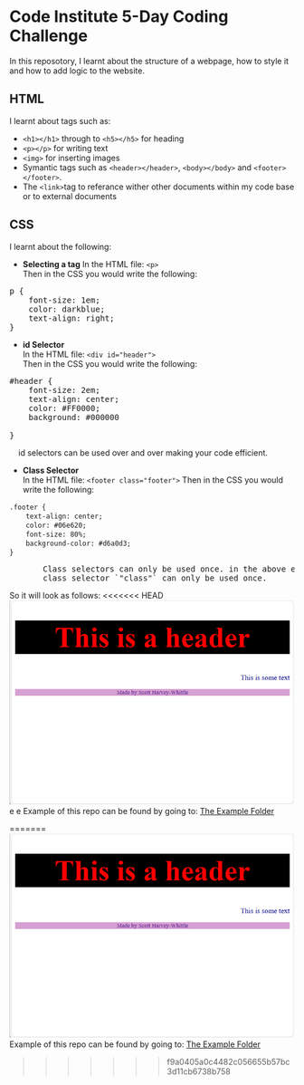 # Code Institute 5-Day Coding Challenge
In this reposotory, I learnt about the structure of a webpage, how to style it and how to add logic to the website. 

## HTML
I learnt about tags such as:<br> 

+ `<h1></h1>` through to `<h5></h5>` for heading
+ `<p></p>` for writing text
+ `<img>` for inserting images
+ Symantic tags such as `<header></header>`, `<body></body>` and `<footer></footer>`.
+ The `<link>`tag to referance wither other documents within my code base or to external documents

## CSS
I learnt about the following:<br>

+ <strong>Selecting a tag</strong>
In the HTML file: `<p>`<br>
Then in the CSS you would write the following:<br>
<pre>p {
    font-size: 1em;
    color: darkblue;
    text-align: right;
}</pre>
+ <strong>id Selector</strong><br>
In the HTML file: `<div id="header">`<br>
Then in the CSS you would write the following:<br>
<pre>#header {
    font-size: 2em;
    text-align: center;
    color: #FF0000;
    background: #000000
    
}
</pre>
&nbsp; &nbsp; id selectors can be used over and over making your code efficient.
+ <strong>Class Selector</strong><br>
In the HTML file:
`<footer class="footer">`
Then in the CSS you would write the following:<br>
```
.footer {
    text-align: center;
    color: #06e620;
    font-size: 80%;
    background-color: #d6a0d3;
}
```

<pre>       Class selectors can only be used once. in the above example, the 
       class selector `"class"` can only be used once.</pre>
So it will look as follows:
<<<<<<< HEAD
![Example](example.png)e e
Example of this repo can be found by going to: <a href="example">The Example Folder</a>

=======
![Example](example.png)
<br>
Example of this repo can be found by going to: <a href="example">The Example Folder</a>
>>>>>>> f9a0405a0c4482c056655b57bc3d11cb6738b758





